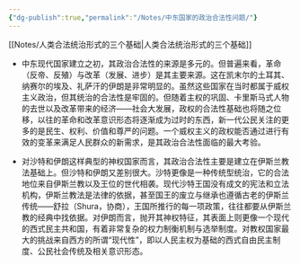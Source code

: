 ```yaml
---
{"dg-publish":true,"permalink":"/Notes/中东国家的政治合法性问题/"}
---
```



[[Notes/人类合法统治形式的三个基础\|人类合法统治形式的三个基础]]

- 中东现代国家建立之初，其政治合法性的来源是多元的。但普遍来看，革命（反帝、反殖）与改革（发展、进步）是其主要来源。这在凯末尔的土耳其、纳赛尔的埃及、礼萨汗的伊朗是非常明显的。虽然这些国家在当时都属于威权主义政治，但其统治的合法性是牢固的。但随着主权的巩固、卡里斯马式人物的去世以及改革带来的经济——社会大发展，政权的合法性基础也将随之位移，以往的革命和改革意识形态将逐渐成为过时的东西，新一代公民关注的更多的是民生、权利、价值和尊严的问题。一个威权主义的政权能否通过进行有效的变革来满足人民群众的新需求，是其政治合法性面临的最大考验。

- 对沙特和伊朗这样典型的神权国家而言，其政治合法性主要是建立在伊斯兰教法基础上。但沙特和伊朗又差别很大。沙特更像是一种传统型统治，它的合法地位来自伊斯兰教以及王位的世代相袭。现代沙特王国没有成文的宪法和立法机构，伊斯兰教法是法律的依据，甚至国王的废立与继承也遵循古老的伊斯兰传统——舒拉（Shura，协商），王国所推行的每一项政策，往往都要从伊斯兰教的经典中找依据。对伊朗而言，抛开其神权特征，其表面上则更像一个现代的西式民主共和国，有着非常复杂的权力制衡机制与选举制度。对教权国家最大的挑战来自西方的所谓“现代性”，即以人民主权为基础的西式自由民主制度、公民社会传统及相关意识形态。
